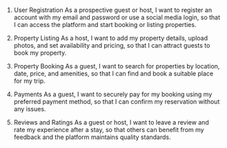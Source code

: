 1. User Registration
As a prospective guest or host,
I want to register an account with my email and password or use a social media login,
so that I can access the platform and start booking or listing properties.

2. Property Listing
As a host,
I want to add my property details, upload photos, and set availability and pricing,
so that I can attract guests to book my property.

3. Property Booking
As a guest,
I want to search for properties by location, date, price, and amenities,
so that I can find and book a suitable place for my trip.

4. Payments
As a guest,
I want to securely pay for my booking using my preferred payment method,
so that I can confirm my reservation without any issues.

5. Reviews and Ratings
As a guest or host,
I want to leave a review and rate my experience after a stay,
so that others can benefit from my feedback and the platform maintains quality standards.

